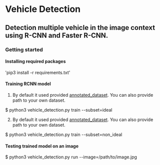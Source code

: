 # Vehicle Detection

## Detection multiple vehicle in the image context using R-CNN and Faster R-CNN.

### Getting started

#### Installing required packages
'pip3 install -r requirements.txt'

#### Training RCNN model
1. By default it used provided [annotated_dataset](annotated_dataset/ideal/). You can also provide path to your own dataset.

$ python3 vehicle_detection.py train --subset=ideal

2. By default it used provided [annotated_dataset](annotated_dataset/non_ideal/). You can also provide path to your own dataset. 

$ python3 vehicle_detection.py train --subset=non_ideal

#### Testing trained model on an image
$ python3 vehicle_detection.py run --image=/path/to/image.jpg